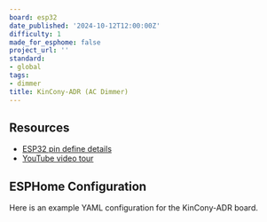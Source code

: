```yaml
---
board: esp32
date_published: '2024-10-12T12:00:00Z'
difficulty: 1
made_for_esphome: false
project_url: ''
standard:
- global
tags:
- dimmer
title: KinCony-ADR (AC Dimmer)
---
```


## Resources

- [ESP32 pin define details](https://www.kincony.com/forum/showthread.php?tid=5276)
- [YouTube video tour](https://youtu.be/JMtgOhL1Jb0)

## ESPHome Configuration

Here is an example YAML configuration for the KinCony-ADR board.
